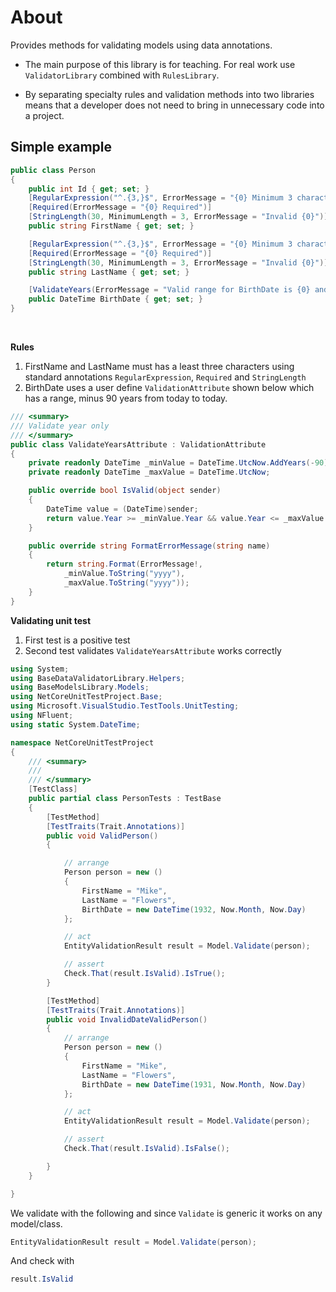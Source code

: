 ﻿# About

Provides methods for validating models using data annotations.

- The main purpose of this library is for teaching. For real work use `ValidatorLibrary` combined with `RulesLibrary`. 

- By separating specialty rules and validation methods into two libraries means that a developer does not need to bring in unnecessary code into a project.

## Simple example

```csharp
public class Person
{
    public int Id { get; set; }
    [RegularExpression("^.{3,}$", ErrorMessage = "{0} Minimum 3 characters required")]
    [Required(ErrorMessage = "{0} Required")]
    [StringLength(30, MinimumLength = 3, ErrorMessage = "Invalid {0}")]
    public string FirstName { get; set; }

    [RegularExpression("^.{3,}$", ErrorMessage = "{0} Minimum 3 characters required")]
    [Required(ErrorMessage = "{0} Required")]
    [StringLength(30, MinimumLength = 3, ErrorMessage = "Invalid {0}")]
    public string LastName { get; set; }

    [ValidateYears(ErrorMessage = "Valid range for BirthDate is {0} and {1}")]
    public DateTime BirthDate { get; set; }
}
```
</br>

**Rules**

1. FirstName and LastName must has a least three characters using standard annotations `RegularExpression`, `Required` and `StringLength`
2. BirthDate uses a user define `ValidationAttribute` shown below which has a range, minus 90 years from today to today.

```csharp
/// <summary>
/// Validate year only
/// </summary>
public class ValidateYearsAttribute : ValidationAttribute
{
    private readonly DateTime _minValue = DateTime.UtcNow.AddYears(-90);
    private readonly DateTime _maxValue = DateTime.UtcNow;

    public override bool IsValid(object sender)
    {
        DateTime value = (DateTime)sender;
        return value.Year >= _minValue.Year && value.Year <= _maxValue.Year;
    }

    public override string FormatErrorMessage(string name)
    {
        return string.Format(ErrorMessage!, 
            _minValue.ToString("yyyy"), 
            _maxValue.ToString("yyyy"));
    }
}
```

**Validating unit test**

1. First test is a positive test
2. Second test validates `ValidateYearsAttribute` works correctly
 

```csharp
using System;
using BaseDataValidatorLibrary.Helpers;
using BaseModelsLibrary.Models;
using NetCoreUnitTestProject.Base;
using Microsoft.VisualStudio.TestTools.UnitTesting;
using NFluent;
using static System.DateTime;

namespace NetCoreUnitTestProject
{
    /// <summary>
    /// 
    /// </summary>
    [TestClass]
    public partial class PersonTests : TestBase
    {
        [TestMethod]
        [TestTraits(Trait.Annotations)]
        public void ValidPerson()
        {

            // arrange
            Person person = new ()
            {
                FirstName = "Mike",
                LastName = "Flowers",
                BirthDate = new DateTime(1932, Now.Month, Now.Day)
            };

            // act
            EntityValidationResult result = Model.Validate(person);

            // assert
            Check.That(result.IsValid).IsTrue();
        }

        [TestMethod]
        [TestTraits(Trait.Annotations)]
        public void InvalidDateValidPerson()
        {
            // arrange
            Person person = new ()
            {
                FirstName = "Mike",
                LastName = "Flowers",
                BirthDate = new DateTime(1931, Now.Month, Now.Day)
            };

            // act
            EntityValidationResult result = Model.Validate(person);

            // assert
            Check.That(result.IsValid).IsFalse();

        }
    }

}
```

We validate with the following and since `Validate` is generic it works on any model/class.

```csharp
EntityValidationResult result = Model.Validate(person);
```

And check with

```csharp
result.IsValid
```





